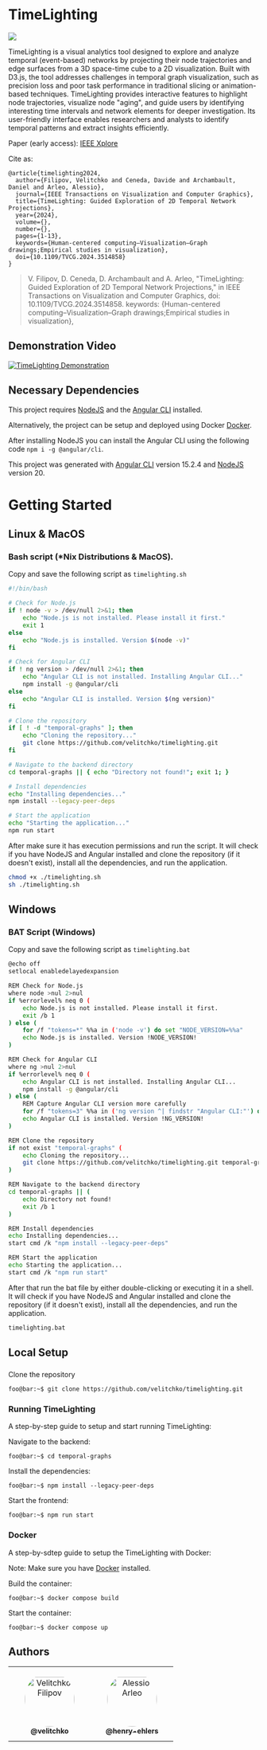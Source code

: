 # TimeLighting

 [![](https://www.replicabilitystamp.org/logo/Reproducibility-small.png)](http://www.replicabilitystamp.org#https-github-com-velitchko-timelighting)


TimeLighting is a visual analytics tool designed to explore and analyze temporal (event-based) networks by projecting their node trajectories and edge surfaces from a 3D space-time cube to a 2D visualization. Built with D3.js, the tool addresses challenges in temporal graph visualization, such as precision loss and poor task performance in traditional slicing or animation-based techniques. TimeLighting provides interactive features to highlight node trajectories, visualize node "aging", and guide users by identifying interesting time intervals and network elements for deeper investigation. Its user-friendly interface enables researchers and analysts to identify temporal patterns and extract insights efficiently.

Paper (early access): [IEEE Xplore](https://ieeexplore.ieee.org/document/10787140)

Cite as:
```console
@article{timelighting2024,
  author={Filipov, Velitchko and Ceneda, Davide and Archambault, Daniel and Arleo, Alessio},
  journal={IEEE Transactions on Visualization and Computer Graphics}, 
  title={TimeLighting: Guided Exploration of 2D Temporal Network Projections}, 
  year={2024},
  volume={},
  number={},
  pages={1-13},
  keywords={Human-centered computing–Visualization–Graph drawings;Empirical studies in visualization},
  doi={10.1109/TVCG.2024.3514858}
}
```

> V. Filipov, D. Ceneda, D. Archambault and A. Arleo, "TimeLighting: Guided Exploration of 2D Temporal Network Projections," in IEEE Transactions on Visualization and Computer Graphics, doi: 10.1109/TVCG.2024.3514858.
keywords: {Human-centered computing–Visualization–Graph drawings;Empirical studies in visualization},



## Demonstration Video
[![TimeLighting Demonstration](https://img.youtube.com/vi/GqBbqNR07rA/0.jpg)](https://youtu.be/GqBbqNR07rA)

## Necessary Dependencies
This project requires [NodeJS](https://nodejs.org/en) and the [Angular CLI](https://github.com/angular/angular-cli) installed.

Alternatively, the project can be setup and deployed using Docker [Docker](https://www.docker.com/).

After installing NodeJS you can install the Angular CLI using the following code `npm i -g @angular/cli`.

This project was generated with [Angular CLI](https://github.com/angular/angular-cli) version 15.2.4 and [NodeJS](https://nodejs.org/en) version 20.

# Getting Started

## Linux & MacOS
### Bash script (*Nix Distributions & MacOS).

Copy and save the following script as ```timelighting.sh```

```bash
#!/bin/bash

# Check for Node.js 
if ! node -v > /dev/null 2>&1; then
    echo "Node.js is not installed. Please install it first."
    exit 1
else 
    echo "Node.js is installed. Version $(node -v)"
fi

# Check for Angular CLI
if ! ng version > /dev/null 2>&1; then
    echo "Angular CLI is not installed. Installing Angular CLI..."
    npm install -g @angular/cli
else
    echo "Angular CLI is installed. Version $(ng version)"
fi

# Clone the repository
if [ ! -d "temporal-graphs" ]; then
    echo "Cloning the repository..."
    git clone https://github.com/velitchko/timelighting.git
fi

# Navigate to the backend directory
cd temporal-graphs || { echo "Directory not found!"; exit 1; }

# Install dependencies
echo "Installing dependencies..."
npm install --legacy-peer-deps

# Start the application
echo "Starting the application..."
npm run start
```

After make sure it has execution permissions and run the script.
It will check if you have NodeJS and Angular installed and clone the repository (if it doesn't exist), install all the dependencies, and run the application.
```bash
chmod +x ./timelighting.sh
sh ./timelighting.sh
```

## Windows
### BAT Script (Windows)
Copy and save the following script as ```timelighting.bat```

```bash
@echo off
setlocal enabledelayedexpansion

REM Check for Node.js
where node >nul 2>nul
if %errorlevel% neq 0 (
    echo Node.js is not installed. Please install it first.
    exit /b 1
) else (
    for /f "tokens=*" %%a in ('node -v') do set "NODE_VERSION=%%a"
    echo Node.js is installed. Version !NODE_VERSION!
)

REM Check for Angular CLI
where ng >nul 2>nul
if %errorlevel% neq 0 (
    echo Angular CLI is not installed. Installing Angular CLI...
    npm install -g @angular/cli
) else (
    REM Capture Angular CLI version more carefully
    for /f "tokens=3" %%a in ('ng version ^| findstr "Angular CLI:"') do set "NG_VERSION=%%a"
    echo Angular CLI is installed. Version !NG_VERSION!
)

REM Clone the repository
if not exist "temporal-graphs" (
    echo Cloning the repository...
    git clone https://github.com/velitchko/timelighting.git temporal-graphs
)

REM Navigate to the backend directory
cd temporal-graphs || (
    echo Directory not found!
    exit /b 1
)

REM Install dependencies
echo Installing dependencies...
start cmd /k "npm install --legacy-peer-deps"

REM Start the application
echo Starting the application...
start cmd /k "npm run start"
```

After that run the bat file by either double-clicking or executing it in a shell.
It will check if you have NodeJS and Angular installed and clone the repository (if it doesn't exist), install all the dependencies, and run the application.
```bash
timelighting.bat
```

## Local Setup

###
Clone the repository
```console
foo@bar:~$ git clone https://github.com/velitchko/timelighting.git
```

### Running TimeLighting
A step-by-step guide to setup and start running TimeLighting:

Navigate to the backend:
```console
foo@bar:~$ cd temporal-graphs
```
Install the dependencies:
```console
foo@bar:~$ npm install --legacy-peer-deps
```
Start the frontend:
```console
foo@bar:~$ npm run start
```

### Docker
A step-by-sdtep guide to setup the TimeLighting with Docker: 

Note: Make sure you have [Docker](https://www.docker.com/) installed.

Build the container:
```console
foo@bar:~$ docker compose build
```
Start the container:
```console
foo@bar:~$ docker compose up
```

## Authors

<table>
<tr>
    <td align="center" style="word-wrap: break-word; width: 150.0; height: 150.0">
        <a href="https://github.com/velitchko">
            <img src=https://github.com/velitchko.png width="100;"  style="border-radius:50%;align-items:center;justify-content:center;overflow:hidden;padding-top:10px" alt="Velitchko Filipov"/>
            <br />
            <sub style="font-size:14px"><b>@velitchko</b></sub>
        </a>
    </td>
    <td align="center" style="word-wrap: break-word; width: 150.0; height: 150.0">
        <a href=https://github.com/EngAAlex>
            <img src=https://github.com/EngAAlex.png width="100;"  style="border-radius:50%;align-items:center;justify-content:center;overflow:hidden;padding-top:10px" alt="Alessio Arleo"/>
            <br />
            <sub style="font-size:14px"><b>@henry-ehlers</b></sub>
        </a>
    </td>
</tr>
</table>

